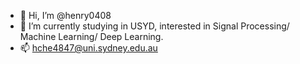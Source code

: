 - 👋 Hi, I’m @henry0408
- 👀 I’m currently studying in USYD, interested in Signal Processing/ Machine Learning/ Deep Learning.
- 📫 hche4847@uni.sydney.edu.au

<!---
henry0408/henry0408 is a ✨ special ✨ repository because its `README.md` (this file) appears on your GitHub profile.
You can click the Preview link to take a look at your changes.
--->
